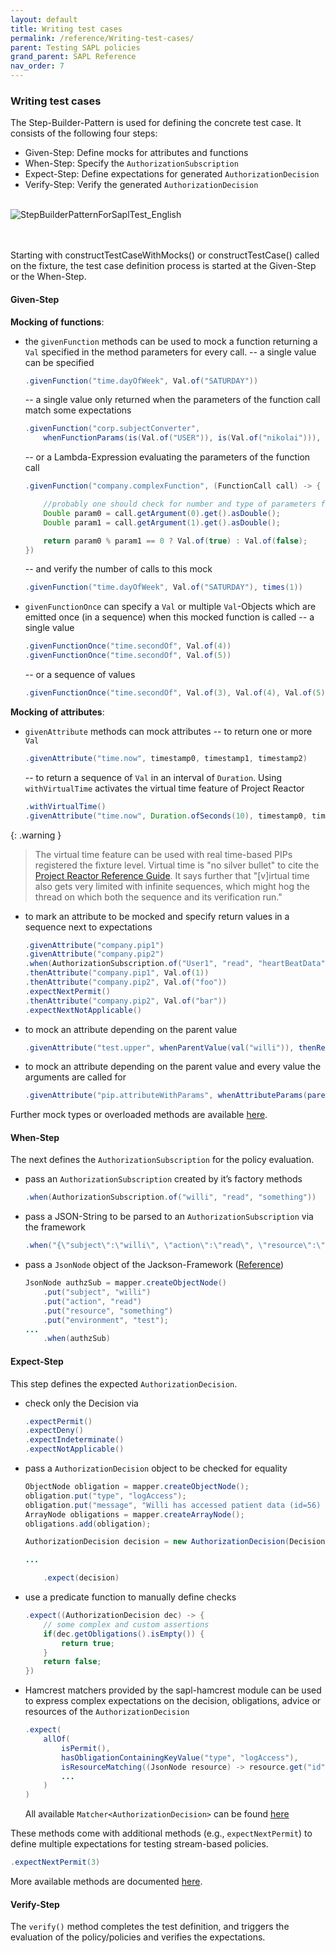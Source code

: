 ```yaml
---
layout: default
title: Writing test cases
permalink: /reference/Writing-test-cases/
parent: Testing SAPL policies
grand_parent: SAPL Reference
nav_order: 7
---
```


### Writing test cases

The Step-Builder-Pattern is used for defining the concrete test case. It consists of the following four steps:

- Given-Step: Define mocks for attributes and functions
- When-Step: Specify the `AuthorizationSubscription`
- Expect-Step: Define expectations for generated `AuthorizationDecision`
- Verify-Step: Verify the generated `AuthorizationDecision`
<br><br>

![StepBuilderPatternForSaplTest_English](/sapl-reference/assets/sapl_reference_images/StepBuilderPatternForSaplTest_English.svg)

<br><br>
Starting with constructTestCaseWithMocks() or constructTestCase() called on the fixture, the test case definition process is started at the Given-Step or the When-Step.

#### Given-Step

**Mocking of functions**:

- the `givenFunction` methods can be used to mock a function returning a `Val` specified in the method parameters for every call. 
  -- a single value can be specified

    ```java
    .givenFunction("time.dayOfWeek", Val.of("SATURDAY"))
    ```
  -- a single value only returned when the parameters of the function call match some expectations

    ```java
    .givenFunction("corp.subjectConverter",
        whenFunctionParams(is(Val.of("USER")), is(Val.of("nikolai"))), Val.of("ROLE_ADMIN"))
    ```
  -- or a Lambda-Expression evaluating the parameters of the function call

    ```java
    .givenFunction("company.complexFunction", (FunctionCall call) -> {
    
        //probably one should check for number and type of parameters first
        Double param0 = call.getArgument(0).get().asDouble();
        Double param1 = call.getArgument(1).get().asDouble();
    
        return param0 % param1 == 0 ? Val.of(true) : Val.of(false);
    })
    ```
  -- and verify the number of calls to this mock

    ```java
    .givenFunction("time.dayOfWeek", Val.of("SATURDAY"), times(1))
    ```
- `givenFunctionOnce` can specify a `Val` or multiple `Val`\-Objects which are emitted once (in a sequence) when this mocked function is called 
  -- a single value

    ```java
    .givenFunctionOnce("time.secondOf", Val.of(4))
    .givenFunctionOnce("time.secondOf", Val.of(5))
    ```
  -- or a sequence of values

    ```java
    .givenFunctionOnce("time.secondOf", Val.of(3), Val.of(4), Val.of(5))
    ```

**Mocking of attributes**:

- `givenAttribute` methods can mock attributes 
  -- to return one or more `Val`

    ```java
    .givenAttribute("time.now", timestamp0, timestamp1, timestamp2)
    ```
  -- to return a sequence of `Val` in an interval of `Duration`. Using `withVirtualTime` activates the virtual time feature of Project Reactor

    ```java
    .withVirtualTime()
    .givenAttribute("time.now", Duration.ofSeconds(10), timestamp0, timestamp1, timestamp2, timestamp3, timestamp4, timestamp5)
    ```

{: .warning }
> The virtual time feature can be used with real time-based PIPs registered the fixture level. Virtual time is "no silver bullet" to cite the [Project Reactor Reference Guide](https://projectreactor.io/docs/core/release/reference/#_manipulating_time). It says further that "\[v\]irtual time also gets very limited with infinite sequences, which might hog the thread on which both the sequence and its verification run."


  - to mark an attribute to be mocked and specify return values in a sequence next to expectations

    ```java
    .givenAttribute("company.pip1")
    .givenAttribute("company.pip2")
    .when(AuthorizationSubscription.of("User1", "read", "heartBeatData"))
    .thenAttribute("company.pip1", Val.of(1))
    .thenAttribute("company.pip2", Val.of("foo"))
    .expectNextPermit()
    .thenAttribute("company.pip2", Val.of("bar"))
    .expectNextNotApplicable()
    ```
  - to mock an attribute depending on the parent value

    ```java
    .givenAttribute("test.upper", whenParentValue(val("willi")), thenReturn(Val.of("WILLI")))
    ```
  - to mock an attribute depending on the parent value and every value the arguments are called for

    ```java
    .givenAttribute("pip.attributeWithParams", whenAttributeParams(parentValue(val(true)), arguments(val(2), val(2))), thenReturn(Val.of(true)))
    ```

Further mock types or overloaded methods are available [here](https://github.com/heutelbeck/sapl-policy-engine/blob/master/sapl-test/src/main/java/io/sapl/test/steps/GivenStep.java).

#### When-Step

The next defines the `AuthorizationSubscription` for the policy evaluation.

- pass an `AuthorizationSubscription` created by it’s factory methods

  ```java
  .when(AuthorizationSubscription.of("willi", "read", "something"))
  ```
- pass a JSON-String to be parsed to an `AuthorizationSubscription` via the framework

  ```java
  .when("{\"subject\":\"willi\", \"action\":\"read\", \"resource\":\"something\", \"environment\":{}}")
  ```
- pass a `JsonNode` object of the Jackson-Framework ([Reference](https://fasterxml.github.io/jackson-databind/javadoc/2.7/com/fasterxml/jackson/databind/JsonNode.html))

  ```java
  JsonNode authzSub = mapper.createObjectNode()
      .put("subject", "willi")
      .put("action", "read")
      .put("resource", "something")
      .put("environment", "test");
  ...
      .when(authzSub)
  ```

#### Expect-Step

This step defines the expected `AuthorizationDecision`.

- check only the Decision via

  ```java
  .expectPermit()
  .expectDeny()
  .expectIndeterminate()
  .expectNotApplicable()
  ```
- pass a `AuthorizationDecision` object to be checked for equality

  ```java
  ObjectNode obligation = mapper.createObjectNode();
  obligation.put("type", "logAccess");
  obligation.put("message", "Willi has accessed patient data (id=56) as an administrator.");
  ArrayNode obligations = mapper.createArrayNode();
  obligations.add(obligation);
  
  AuthorizationDecision decision = new AuthorizationDecision(Decision.PERMIT).withObligations(obligations);
  
  ...
  
      .expect(decision)
  ```
- use a predicate function to manually define checks

  ```java
  .expect((AuthorizationDecision dec) -> {
      // some complex and custom assertions
      if(dec.getObligations().isEmpty()) {
          return true;
      }
      return false;
  })
  ```
- Hamcrest matchers provided by the sapl-hamcrest module can be used to express complex expectations on the decision, obligations, advice or resources of the `AuthorizationDecision`

  ```java
  .expect(
      allOf(
          isPermit(),
          hasObligationContainingKeyValue("type", "logAccess"),
          isResourceMatching((JsonNode resource) -> resource.get("id").asText().equals("56"))
          ...
      )
  )
  ```

  All available `Matcher<AuthorizationDecision>` can be found [here](https://github.com/heutelbeck/sapl-policy-engine/blob/master/sapl-hamcrest/src/main/java/io/sapl/hamcrest/Matchers.java)

These methods come with additional methods (e.g., `expectNextPermit`) to define multiple expectations for testing stream-based policies.

```java
.expectNextPermit(3)
```

More available methods are documented [here](https://github.com/heutelbeck/sapl-policy-engine/blob/master/sapl-test/src/main/java/io/sapl/test/steps/ExpectStep.jav).

#### Verify-Step

The `verify()` method completes the test definition, and triggers the evaluation of the policy/policies and verifies the expectations.
